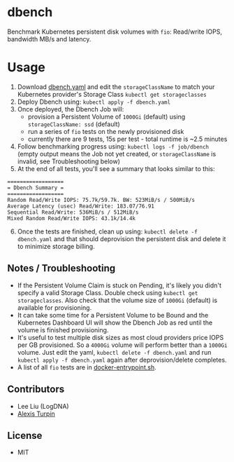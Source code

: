 # dbench
Benchmark Kubernetes persistent disk volumes with `fio`: Read/write IOPS, bandwidth MB/s and latency.

# Usage

1. Download [dbench.yaml](https://raw.githubusercontent.com/logdna/dbench/master/dbench.yaml) and edit the `storageClassName` to match your Kubernetes provider's Storage Class `kubectl get storageclasses`
2. Deploy Dbench using: `kubectl apply -f dbench.yaml`
3. Once deployed, the Dbench Job will:
    * provision a Persistent Volume of `1000Gi` (default) using `storageClassName: ssd` (default)
    * run a series of `fio` tests on the newly provisioned disk
    * currently there are 9 tests, 15s per test - total runtime is ~2.5 minutes
4. Follow benchmarking progress using: `kubectl logs -f job/dbench` (empty output means the Job not yet created, or `storageClassName` is invalid, see Troubleshooting below)
5. At the end of all tests, you'll see a summary that looks similar to this:
```
==================
= Dbench Summary =
==================
Random Read/Write IOPS: 75.7k/59.7k. BW: 523MiB/s / 500MiB/s
Average Latency (usec) Read/Write: 183.07/76.91
Sequential Read/Write: 536MiB/s / 512MiB/s
Mixed Random Read/Write IOPS: 43.1k/14.4k
```
6. Once the tests are finished, clean up using: `kubectl delete -f dbench.yaml` and that should deprovision the persistent disk and delete it to minimize storage billing.

## Notes / Troubleshooting

* If the Persistent Volume Claim is stuck on Pending, it's likely you didn't specify a valid Storage Class. Double check using `kubectl get storageclasses`. Also check that the volume size of `1000Gi` (default) is available for provisioning.
* It can take some time for a Persistent Volume to be Bound and the Kubernetes Dashboard UI will show the Dbench Job as red until the volume is finished provisioning.
* It's useful to test multiple disk sizes as most cloud providers price IOPS per GB provisioned. So a `4000Gi` volume will perform better than a `1000Gi` volume. Just edit the yaml, `kubectl delete -f dbench.yaml` and run `kubectl apply -f dbench.yaml` again after deprovision/delete completes.
* A list of all `fio` tests are in [docker-entrypoint.sh](https://github.com/logdna/dbench/blob/master/docker-entrypoint.sh).

## Contributors

* Lee Liu (LogDNA)
* [Alexis Turpin](https://github.com/alexis-turpin)

## License

* MIT
